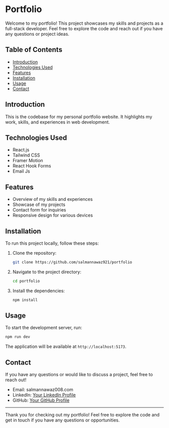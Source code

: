 # Portfolio

Welcome to my portfolio! This project showcases my skills and projects as a full-stack developer. Feel free to explore the code and reach out if you have any questions or project ideas.

## Table of Contents

- [Introduction](#introduction)
- [Technologies Used](#technologies-used)
- [Features](#features)
- [Installation](#installation)
- [Usage](#usage)
- [Contact](#contact)

## Introduction

This is the codebase for my personal portfolio website. It highlights my work, skills, and experiences in web development.

## Technologies Used

- React.js
- Tailwind CSS
- Framer Motion
- React Hook Forms
- Email Js

## Features

- Overview of my skills and experiences
- Showcase of my projects
- Contact form for inquiries
- Responsive design for various devices

## Installation

To run this project locally, follow these steps:

1. Clone the repository:
   ```bash
   git clone https://github.com/salmannawaz921/portfolio
   ```
2. Navigate to the project directory:
   ```bash
   cd portfolio
   ```
3. Install the dependencies:
   ```bash
   npm install
   ```

## Usage

To start the development server, run:
```bash
npm run dev
```

The application will be available at `http://localhost:5173`.

## Contact

If you have any questions or would like to discuss a project, feel free to reach out!

- Email: salmannawaz008.com
- LinkedIn: [Your LinkedIn Profile](https://linkedin.com/in/salman921)
- GitHub: [Your GitHub Profile](https://github.com/salmannawaz921)

---

Thank you for checking out my portfolio! Feel free to explore the code and get in touch if you have any questions or opportunities.

